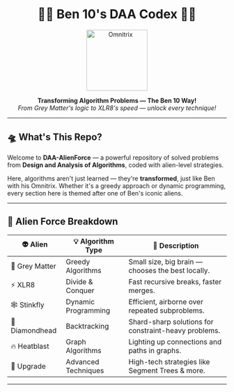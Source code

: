 <h1 align="center">
  💚🖤 Ben 10's DAA Codex 🖤💚
</h1>

<p align="center">
  <img src="https://i.imgur.com/Y5bBNfZ.png" alt="Omnitrix" width="140"/>
</p>

<p align="center">
  <b>Transforming Algorithm Problems — The Ben 10 Way!</b><br/>
  <i>From Grey Matter's logic to XLR8's speed — unlock every technique!</i>
</p>

---

## 🛸 What's This Repo?

Welcome to **DAA-AlienForce** — a powerful repository of solved problems from **Design and Analysis of Algorithms**, coded with alien-level strategies.

Here, algorithms aren't just learned — they're **transformed**, just like Ben with his Omnitrix. Whether it's a greedy approach or dynamic programming, every section here is themed after one of Ben's iconic aliens.

---

## 🧬 Alien Force Breakdown

| 👽 Alien | 💡 Algorithm Type       | 🌌 Description |
|---------|------------------------|----------------|
| 🧠 Grey Matter | Greedy Algorithms     | Small size, big brain — chooses the best locally. |
| ⚡ XLR8       | Divide & Conquer     | Fast recursive breaks, faster merges. |
| 🕸️ Stinkfly  | Dynamic Programming | Efficient, airborne over repeated subproblems. |
| 💎 Diamondhead | Backtracking         | Shard-sharp solutions for constraint-heavy problems. |
| 🔥 Heatblast | Graph Algorithms     | Lighting up connections and paths in graphs. |
| 🤖 Upgrade   | Advanced Techniques  | High-tech strategies like Segment Trees & more. |

---
